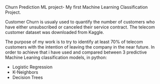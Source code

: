 Churn Prediction ML project- 
My first Machine Learning Classification Project. 

Customer Churn is usualy used to quantify the number of customers who have either unsubscribed or canceled their service contract.
The telecom customer dataset was downloaded from Kaggle.

The purpose of my work is to try to identify at least 70% of telecom customers with the intention of leaving the company in the near future.
In order to achieve that i have used and compared between 3 predictive Machine Leaning classification models, in python:
- Logistic Regression
- K-Neighbors
- Decision Trees

